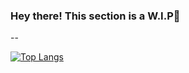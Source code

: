 ### Hey there! This section is a W.I.P👋

--

[![Top Langs](https://github-readme-stats.vercel.app/api/top-langs/?username=Ellie1341994&layout=compact)](https://github.com/Ellie1341994/github-readme-stats)
